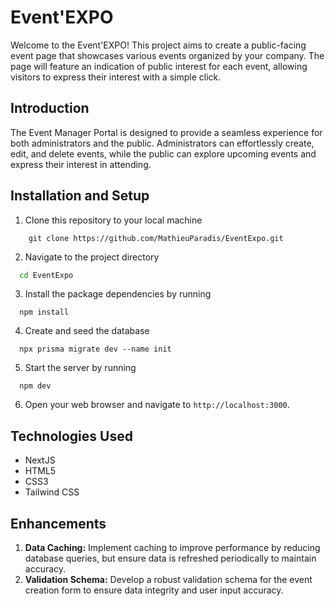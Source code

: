 # Event'EXPO
Welcome to the Event'EXPO! This project aims to create a public-facing event page that showcases various events organized by your company. The page will feature an indication of public interest for each event, allowing visitors to express their interest with a simple click.


## Introduction
The Event Manager Portal is designed to provide a seamless experience for both administrators and the public. Administrators can effortlessly create, edit, and delete events, while the public can explore upcoming events and express their interest in attending.


## Installation and Setup
1. Clone this repository to your local machine
```
	git clone https://github.com/MathieuParadis/EventExpo.git
```

2. Navigate to the project directory
```bash
  cd EventExpo
```

3. Install the package dependencies by running
```
  npm install
```

4. Create and seed the database
```
  npx prisma migrate dev --name init
```

5. Start the server by running
```
  npm dev
```

6. Open your web browser and navigate to `http://localhost:3000`.


## Technologies Used
* NextJS
* HTML5
* CSS3
* Tailwind CSS


## Enhancements
1. **Data Caching:** Implement caching to improve performance by reducing database queries, but ensure data is refreshed periodically to maintain accuracy.
2. **Validation Schema:** Develop a robust validation schema for the event creation form to ensure data integrity and user input accuracy.